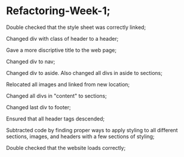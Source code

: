# Refactoring-Week-1;

Double checked that the style sheet was correctly linked;

Changed div with class of header to a header;

Gave a more discriptive title to the web page;

Changed div to nav;

Changed div to aside. Also changed all divs in aside to sections;

Relocated all images and linked from new location;

Changed all divs in "content" to sections;

Changed last div to footer;

Ensured that all header tags descended;

Subtracted code by finding proper ways to apply styling to all different sections, images, and headers with a few sections of styling;

Double checked that the website loads correctly;